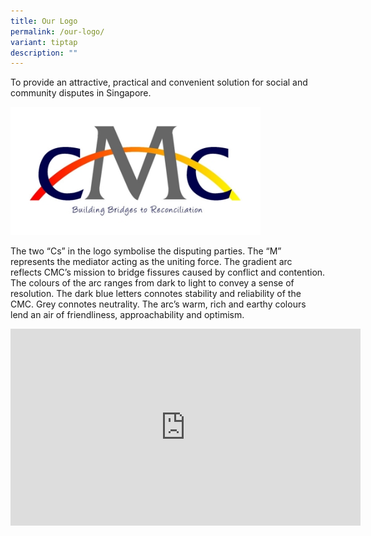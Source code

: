 ```yaml
---
title: Our Logo
permalink: /our-logo/
variant: tiptap
description: ""
---
```

<p>To provide an attractive, practical and convenient solution for social
and community disputes in Singapore.</p>
<div class="isomer-image-wrapper">
<img style="width: 400px" height="auto" width="100%" title="Mission and Logo" alt="Mission and Logo" src="/images/1544581758019.jpg">
</div>
<p>The two “Cs” in the logo symbolise the disputing parties. The “M” represents
the mediator acting as the uniting force. The gradient arc reflects CMC’s
mission to bridge fissures caused by conflict and contention. The colours
of the arc ranges from dark to light to convey a sense of resolution. The
dark blue letters connotes stability and reliability of the CMC. Grey connotes
neutrality. The arc’s warm, rich and earthy colours lend an air of friendliness,
approachability and optimism.</p>
<div class="iframe-wrapper">
<iframe height="315" width="560" allowfullscreen="true" frameborder="0" src="https://www.youtube.com/embed/2K9yrnyQDp4?rel=0"></iframe>
</div>
<p></p>